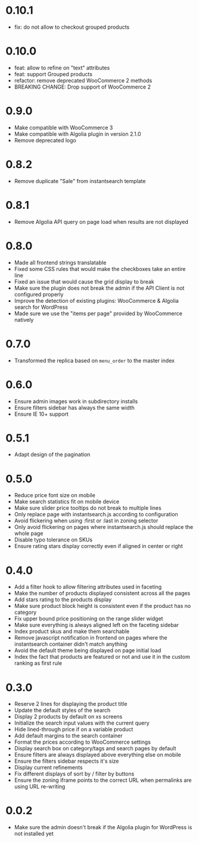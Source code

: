# 0.10.1
- fix: do not allow to checkout grouped products

# 0.10.0
- feat: allow to refine on "text" attributes
- feat: support Grouped products
- refactor: remove deprecated WooCommerce 2 methods
- BREAKING CHANGE: Drop support of WooCommerce 2

# 0.9.0
- Make compatible with WooCommerce 3
- Make compatible with Algolia plugin in version 2.1.0
- Remove deprecated logo

# 0.8.2
- Remove duplicate "Sale" from instantsearch template

# 0.8.1
- Remove Algolia API query on page load when results are not displayed

# 0.8.0
- Made all frontend strings translatable
- Fixed some CSS rules that would make the checkboxes take an entire line
- Fixed an issue that would cause the grid display to break
- Make sure the plugin does not break the admin if the API Client is not configured properly
- Improve the detection of existing plugins: WooCommerce & Algolia search for WordPress
- Made sure we use the "items per page" provided by WooCommerce natively

# 0.7.0
- Transformed the replica based on `menu_order` to the master index

# 0.6.0
- Ensure admin images work in subdirectory installs
- Ensure filters sidebar has always the same width
- Ensure IE 10+ support

# 0.5.1
- Adapt design of the pagination

# 0.5.0
- Reduce price font size on mobile
- Make search statistics fit on mobile device
- Make sure slider price tooltips do not break to multiple lines
- Only replace page with instantsearch.js according to configuration
- Avoid flickering when using :first or :last in zoning selector
- Only avoid flickering on pages where instantsearch.js should replace the whole page
- Disable typo tolerance on SKUs
- Ensure rating stars display correctly even if aligned in center or right

# 0.4.0
- Add a filter hook to allow filtering attributes used in faceting
- Make the number of products displayed consistent across all the pages
- Add stars rating to the products display
- Make sure product block height is consistent even if the product has no category
- Fix upper bound price positioning on the range slider widget
- Make sure everything is always aligned left on the faceting sidebar
- Index product skus and make them searchable
- Remove javascript notification in frontend on pages where the instantsearch container didn't match anything
- Avoid the default theme being displayed on page initial load
- Index the fact that products are featured or not and use it in the custom ranking as first rule

# 0.3.0
- Reserve 2 lines for displaying the product title
- Update the default styles of the search
- Display 2 products by default on xs screens
- Initialize the search input values with the current query
- Hide lined-through price if on a variable product
- Add default margins to the search container
- Format the prices according to WooCommerce settings
- Display search box on category/tags and search pages by default
- Ensure filters are always displayed above everything else on mobile
- Ensure the filters sidebar respects it's size
- Display current refinements
- Fix different displays of sort by / filter by buttons
- Ensure the zoning iframe points to the correct URL when permalinks are using URL re-writing

# 0.0.2
- Make sure the admin doesn't break if the Algolia plugin for WordPress is not installed yet
